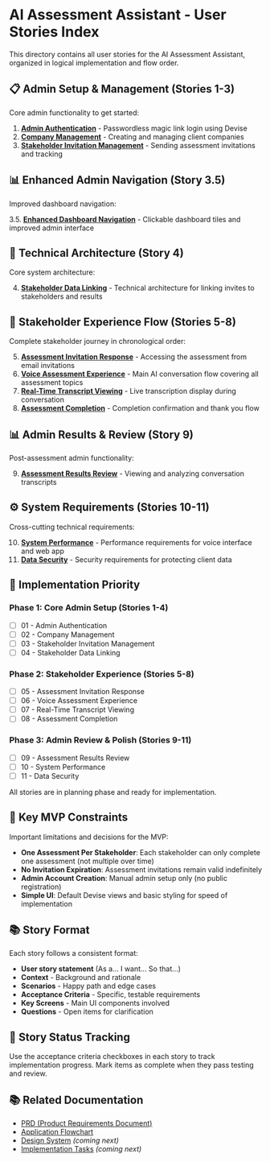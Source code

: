 # AI Assessment Assistant - User Stories Index

This directory contains all user stories for the AI Assessment Assistant, organized in logical implementation and flow order.

## 📋 Admin Setup & Management (Stories 1-3)

Core admin functionality to get started:

1. **[Admin Authentication](./01_admin_authentication.md)** - Passwordless magic link login using Devise
2. **[Company Management](./02_company_management.md)** - Creating and managing client companies
3. **[Stakeholder Invitation Management](./03_stakeholder_invitation_management.md)** - Sending assessment invitations and tracking

## 📊 Enhanced Admin Navigation (Story 3.5)

Improved dashboard navigation:

3.5. **[Enhanced Dashboard Navigation](./03_5_enhanced_dashboard_navigation.md)** - Clickable dashboard tiles and improved admin interface

## 🔧 Technical Architecture (Story 4)

Core system architecture:

4. **[Stakeholder Data Linking](./04_stakeholder_data_linking.md)** - Technical architecture for linking invites to stakeholders and results

## 👥 Stakeholder Experience Flow (Stories 5-8)

Complete stakeholder journey in chronological order:

5. **[Assessment Invitation Response](./05_stakeholder_invitation_response.md)** - Accessing the assessment from email invitations
6. **[Voice Assessment Experience](./06_voice_assessment_experience.md)** - Main AI conversation flow covering all assessment topics
7. **[Real-Time Transcript Viewing](./07_real_time_transcript_viewing.md)** - Live transcription display during conversation
8. **[Assessment Completion](./08_assessment_completion.md)** - Completion confirmation and thank you flow

## 📊 Admin Results & Review (Story 9)

Post-assessment admin functionality:

9. **[Assessment Results Review](./09_assessment_results_review.md)** - Viewing and analyzing conversation transcripts

## ⚙️ System Requirements (Stories 10-11)

Cross-cutting technical requirements:

10. **[System Performance](./10_system_performance.md)** - Performance requirements for voice interface and web app
11. **[Data Security](./11_data_security.md)** - Security requirements for protecting client data

## 🚀 Implementation Priority

### Phase 1: Core Admin Setup (Stories 1-4)
- [ ] 01 - Admin Authentication
- [ ] 02 - Company Management  
- [ ] 03 - Stakeholder Invitation Management
- [ ] 04 - Stakeholder Data Linking

### Phase 2: Stakeholder Experience (Stories 5-8)
- [ ] 05 - Assessment Invitation Response
- [ ] 06 - Voice Assessment Experience
- [ ] 07 - Real-Time Transcript Viewing
- [ ] 08 - Assessment Completion

### Phase 3: Admin Review & Polish (Stories 9-11)
- [ ] 09 - Assessment Results Review
- [ ] 10 - System Performance
- [ ] 11 - Data Security

All stories are in planning phase and ready for implementation.

## 🎯 Key MVP Constraints

Important limitations and decisions for the MVP:

- **One Assessment Per Stakeholder**: Each stakeholder can only complete one assessment (not multiple over time)
- **No Invitation Expiration**: Assessment invitations remain valid indefinitely 
- **Admin Account Creation**: Manual admin setup only (no public registration)
- **Simple UI**: Default Devise views and basic styling for speed of implementation

## 📚 Story Format

Each story follows a consistent format:
- **User story statement** (As a... I want... So that...)
- **Context** - Background and rationale
- **Scenarios** - Happy path and edge cases
- **Acceptance Criteria** - Specific, testable requirements
- **Key Screens** - Main UI components involved
- **Questions** - Open items for clarification

## 🔄 Story Status Tracking

Use the acceptance criteria checkboxes in each story to track implementation progress. Mark items as complete when they pass testing and review.

## 📚 Related Documentation

- [PRD (Product Requirements Document)](../1_big-picture/prd.md)
- [Application Flowchart](../1_big-picture/flowchart.md)
- [Design System](../3_design-system/) *(coming next)*
- [Implementation Tasks](../4_tasks/) *(coming next)* 